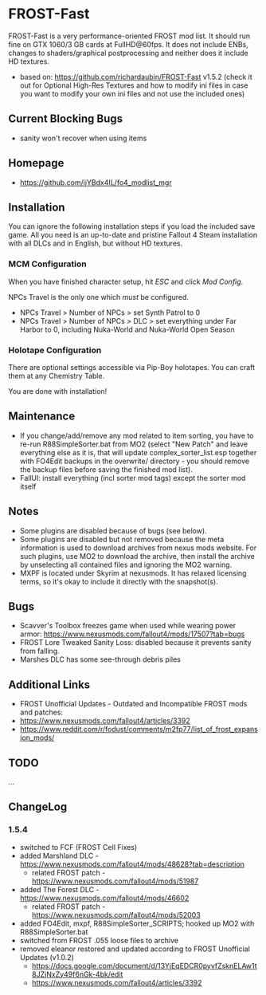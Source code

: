 # FROST-Fast

FROST-Fast is a very performance-oriented FROST mod list. It should run fine on GTX 1060/3 GB cards at FullHD@60fps. It does not include ENBs, changes to shaders/graphical postprocessing and neither does it include HD textures.

- based on: https://github.com/richardaubin/FROST-Fast v1.5.2 (check it out for Optional High-Res Textures and how to modify ini files in case you want to modify your own ini files and not use the included ones)

## Current Blocking Bugs

- sanity won't recover when using items

## Homepage

- https://github.com/jjYBdx4IL/fo4_modlist_mgr

## Installation

You can ignore the following installation steps if you load the included save game. All you need is an up-to-date and pristine Fallout 4 Steam installation with all DLCs and in English, but without HD textures.

### MCM Configuration

When you have finished character setup, hit _ESC_ and click _Mod Config_.

NPCs Travel is the only one which *must* be configured.

* NPCs Travel > Number of NPCs > set Synth Patrol to 0
* NPCs Travel > Number of NPCs > DLC > set everything under Far Harbor to 0, including Nuka-World and Nuka-World Open Season

### Holotape Configuration

There are optional settings accessible via Pip-Boy holotapes. You can craft them at any Chemistry Table.

You are done with installation!

## Maintenance

- If you change/add/remove any mod related to item sorting, you have to re-run R88SimpleSorter.bat from MO2 (select "New Patch" and leave everything else as it is, that will update complex_sorter_list.esp together with FO4Edit backups in the overwrite/ directory - you should remove the backup files before saving the finished mod list). 
- FallUI: install everything (incl sorter mod tags) except the sorter mod itself

## Notes

- Some plugins are disabled because of bugs (see below).
- Some plugins are disabled but not removed because the meta information is used to download archives from nexus mods website. For such plugins, use MO2 to download the archive, then install the archive by unselecting all contained files and ignoring the MO2 warning.
- MXPF is located under Skyrim at nexusmods. It has relaxed licensing terms, so it's okay to include it directly with the snapshot(s).

## Bugs

- Scavver's Toolbox freezes game when used while wearing power armor: https://www.nexusmods.com/fallout4/mods/17507?tab=bugs
- FROST Lore Tweaked Sanity Loss: disabled because it prevents sanity from falling.
- Marshes DLC has some see-through debris piles

## Additional Links

-  FROST Unofficial Updates - Outdated and Incompatible FROST mods and patches:
  - https://www.nexusmods.com/fallout4/articles/3392 
- https://www.reddit.com/r/fodust/comments/m2fp77/list_of_frost_expansion_mods/

## TODO

...

## ChangeLog

### 1.5.4

- switched to FCF (FROST Cell Fixes)
- added Marshland DLC - https://www.nexusmods.com/fallout4/mods/48628?tab=description
  - related FROST patch - https://www.nexusmods.com/fallout4/mods/51987
- added The Forest DLC - https://www.nexusmods.com/fallout4/mods/46602
  - related FROST patch - https://www.nexusmods.com/fallout4/mods/52003
- added FO4Edit, mxpf, R88SimpleSorter_SCRIPTS; hooked up MO2 with R88SimpleSorter.bat
- switched from FROST .055 loose files to archive
- removed eleanor restored and updated according to FROST Unofficial Updates (v1.0.2)
  - https://docs.google.com/document/d/13YjEqEDCR0pyvfZsknELAw1t8JZjNxZy49f6nGk-4bk/edit
  - https://www.nexusmods.com/fallout4/articles/3392
